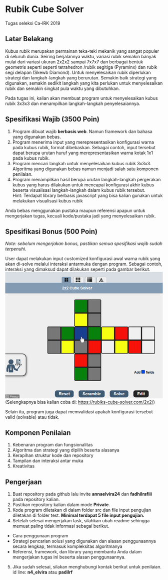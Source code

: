 # Rubik Cube Solver
Tugas seleksi Ca-IRK 2019

## Latar Belakang
Kubus rubik merupakan permainan teka-teki mekanik yang sangat populer di seluruh dunia. Seiring berjalannya waktu, variasi rubik semakin banyak mulai dari variasi ukuran 2x2x2 sampai 7x7x7 dan berbagai bentuk geometris seperti seperti tetrahedron /rubik segitiga (Pyraminx) dan rubik segi delapan (Skewb Diamond). Untuk menyelesaikan rubik diperlukan strategi dan langkah-langkah yang berurutan. Semakin baik strategi yang digunakan, semakin sedikit langkah yang kita perlukan untuk menyelesaikan rubik dan semakin singkat pula waktu yang dibutuhkan.

Pada tugas ini, kalian akan membuat program untuk menyelesaikan kubus rubik 3x3x3 dan menampilkan langkah-langkah penyelesaiannya.


## Spesifikasi Wajib (3500 Poin)
1. Program dibuat wajib <b>berbasis web</b>. Namun framework dan bahasa yang digunakan bebas.
2. Program menerima input yang merepresentasikan konfigurasi warna pada kubus rubik, format dibebaskan. Sebagai contoh, input tersebut dapat berupa urutan huruf yang merepresentasikan warna kotak 1x1 pada kubus rubik.
3. Program mencari langkah untuk menyelesaikan kubus rubik 3x3x3. Algoritma yang digunakan bebas namun menjadi salah satu komponen penilaian. 
4. Program menampilkan hasil berupa urutan langkah-langkah pergerakan kubus yang harus dilakukan untuk mencapai konfigurasi akhir kubus beserta visualisasi langkah-langkah dalam kubus rubik tersebut.
<br/> Hint: Terdapat library berbasis javascript yang bisa kalian gunakan untuk melakukan visualisasi kubus rubik

Anda bebas menggunakan pustaka maupun referensi apapun untuk mengerjakan tugas, kecuali kode/pustaka jadi yang menyelesaikan rubik.


## Spesifikasi Bonus (500 Poin)
<i>Note: sebelum mengerjakan bonus, pastikan semua spesifikasi wajib sudah terpenuhi.</i>

User dapat melakukan input customized konfigurasi awal warna rubik yang akan di-solve melalui interaksi antarmuka dengan program. 
Sebagai contoh, interaksi yang dimaksud dapat dilakukan seperti pada gambar berikut.
![](img/example.png)<br/>
(Selengkapnya bisa kalian coba di: https://rubiks-cube-solver.com/2x2/)

Selain itu, program juga dapat memvalidasi apakah konfigurasi tersebut valid (solvable) atau tidak.


## Komponen Penilaian
1. Kebenaran program dan fungsionalitas
2. Algoritma dan strategi yang dipilih beserta alasanya
3. Kerapihan struktur kode dan repository
4. Tampilan dan interaksi antar muka
5. Kreativitas

## Pengerjaan
1. Buat repository pada github lalu invite <b>annaelvira24</b> dan <b>fadhilrafiii</b> pada repository kalian.
2. Pastikan repository kalian dalam mode <b>Private</b>.
3. Kode program diletakan di dalam folder src dan file input pengujian diletakan di folder test. <b> Minimal terdapat 5 file input pengujian. </b> 
4. Setelah selesai mengerjakan task, silahkan ubah readme sehingga memuat paling tidak informasi sebagai berikut.
* Cara penggunaan program
* Strategi pencarian solusi yang digunakan dan alasan penggunaannya secara lengkap, termasuk kompleksitas algoritmanya
* Referensi, framework, dan library yang membantu Anda dalam mengerjakan tugas ini beserta alasan penggunaannya.
5. Jika sudah selesai, silakan menghubungi kontak berikut untuk penilaian. <br/>
id line: <b>n4_elvira</b> atau <b>padilrf</b>

